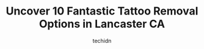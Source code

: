 ---
layout: ampstory
image: https://i0.wp.com/www.depkes.org/wp-content/uploads/2023/06/tattoo-removal-0-in-lancaster-ca-1685830761.jpeg?resize=640,853
author: techidn
featured: false
description: Discover the impressive array of Tattoo Removal options in Lancaster CA, where you can find 10 of the largest Tattoo Removal establishments in the area. From renowned classics to hidden gems
title: Uncover 10 Fantastic Tattoo Removal Options in Lancaster CA
cover:
   title: Uncover 10 Fantastic Tattoo Removal Options in Lancaster CA
   subtitle: Rickpate
   background: https://www.depkes.org/wp-content/uploads/2023/06/tattoo-removal-0-in-lancaster-ca-1685830761.jpeg

pages: 
 - layout: thirds
   top: <h1>#1 Chimera Body Art Tattoo And Piercing</h1>
   bottom: "<p>Rudy is absolutely phenomenal! Rudys work is very neat, clean and detailed. On top of everything else Rudy is super kind and makes sure his clients are comfortable! I </p>"
   background: https://www.depkes.org/wp-content/uploads/2023/06/tattoo-removal-1-in-lancaster-ca-1685830762.jpeg
   backgroundblur: true
 - layout: thirds
   top: <h1>#2 AV Ink Tattoo & Body Piercing</h1>
   bottom: "<p>I was gifted a valentinesflash  tattoo! Worked with Richie, and was able to get one of these cute candy hearts! Loving his work, and I cant wait to go back for m</p>"
   background: https://www.depkes.org/wp-content/uploads/2023/06/tattoo-removal-2-in-lancaster-ca-1685830763.png
   cta:
      link: https://www.depkes.org/blog/uncover-10-fantastic-tattoo-removal-options-in-lancaster-ca/
      text: Uncover 10 Fantastic Tattoo Removal Options in Lancaster CA
 - layout: thirds
   top: <h1>#3 DEADMANS STUDIO</h1>
   bottom: "<p>1209 W Ave K, Lancaster, CA 93534, United States</p>"
   background: https://www.depkes.org/wp-content/uploads/2023/06/tattoo-removal-3-in-lancaster-ca-1685830763.jpeg
   cta:
      link: https://www.depkes.org/blog/uncover-10-fantastic-tattoo-removal-options-in-lancaster-ca/
      text: Uncover 10 Fantastic Tattoo Removal Options in Lancaster CA
 - layout: thirds
   top: <h1>#4 Electric Soul Tattooing & Body Piercing</h1>
   bottom: "<p>835 W Ave J, Lancaster, CA 93534, United States</p>"
   background: https://images.unsplash.com/photo-1609083590460-7b8cc0ca65f8?ixlib=rb-4.0.3&ixid=MnwxMjA3fDB8MHxwaG90by1wYWdlfHx8fGVufDB8fHx8&auto=format&fit=crop&w=640&h=853&q=80
   cta:
      link: https://www.depkes.org/blog/uncover-10-fantastic-tattoo-removal-options-in-lancaster-ca/
      text: Uncover 10 Fantastic Tattoo Removal Options in Lancaster CA
 - layout: thirds
   top: <h1>#5 Pokerz tattoo</h1>
   bottom: "<p>1436 W Ave I, Lancaster, CA 93534, United States</p>"
   background: https://images.unsplash.com/photo-1597773150796-e5c14ebecbf5?ixlib=rb-4.0.3&ixid=MnwxMjA3fDB8MHxwaG90by1wYWdlfHx8fGVufDB8fHx8&auto=format&fit=crop&w=640&h=853&q=80
   cta:
      link: https://www.depkes.org/blog/uncover-10-fantastic-tattoo-removal-options-in-lancaster-ca/
      text: Uncover 10 Fantastic Tattoo Removal Options in Lancaster CA
 - layout: thirds
   top: <h1>#6 Forgotten Art Tattoo Gallery</h1>
   bottom: "<p>1034 E Ave K, Lancaster, CA 93535, United States</p>"
   background: https://images.unsplash.com/photo-1522441815192-d9f04eb0615c?ixlib=rb-4.0.3&ixid=MnwxMjA3fDB8MHxwaG90by1wYWdlfHx8fGVufDB8fHx8&auto=format&fit=crop&w=640&h=853&q=80
   cta:
      link: https://www.depkes.org/blog/uncover-10-fantastic-tattoo-removal-options-in-lancaster-ca/
      text: Uncover 10 Fantastic Tattoo Removal Options in Lancaster CA
 - layout: thirds
   top: <h1>#7 Psycho City Tattooing</h1>
   bottom: "<p>1243 W Ave I, Lancaster, CA 93534, United States</p>"
   background: https://images.unsplash.com/photo-1618005182384-a83a8bd57fbe?ixlib=rb-4.0.3&ixid=MnwxMjA3fDB8MHxwaG90by1wYWdlfHx8fGVufDB8fHx8&auto=format&fit=crop&w=640&h=853&q=80
   cta:
      link: https://www.depkes.org/blog/uncover-10-fantastic-tattoo-removal-options-in-lancaster-ca/
      text: Uncover 10 Fantastic Tattoo Removal Options in Lancaster CA
 - layout: thirds
   middle: Continue reading...
   background: https://images.unsplash.com/photo-1608411404720-c8f0417bcdba?ixlib=rb-4.0.3&ixid=MnwxMjA3fDB8MHxwaG90by1wYWdlfHx8fGVufDB8fHx8&auto=format&fit=crop&w=640&h=853&q=80
   cta:
      link: https://www.depkes.org/blog/uncover-10-fantastic-tattoo-removal-options-in-lancaster-ca/
      text: Uncover 10 Fantastic Tattoo Removal Options in Lancaster CA
      
---
